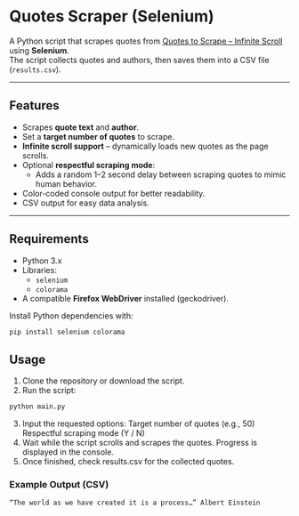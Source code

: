 # Quotes Scraper (Selenium)

A Python script that scrapes quotes from [Quotes to Scrape – Infinite Scroll](https://quotes.toscrape.com/scroll) using **Selenium**.  
The script collects quotes and authors, then saves them into a CSV file (`results.csv`).  

---

## Features

- Scrapes **quote text** and **author**.
- Set a **target number of quotes** to scrape.
- **Infinite scroll support** – dynamically loads new quotes as the page scrolls.
- Optional **respectful scraping mode**:
  - Adds a random 1–2 second delay between scraping quotes to mimic human behavior.
- Color-coded console output for better readability.
- CSV output for easy data analysis.

---

## Requirements

- Python 3.x
- Libraries:
  - `selenium`
  - `colorama`
- A compatible **Firefox WebDriver** installed (geckodriver).

Install Python dependencies with:

```bash
pip install selenium colorama
```
## Usage

1. Clone the repository or download the script.
2. Run the script:
```py
python main.py
```
3. Input the requested options:
   Target number of quotes (e.g., 50)
   Respectful scraping mode (Y / N)
4. Wait while the script scrolls and scrapes the quotes. Progress is displayed in the console.
5. Once finished, check results.csv for the collected quotes.

### Example Output (CSV)
```csv
“The world as we have created it is a process…”	Albert Einstein
```
